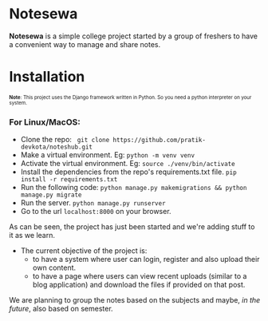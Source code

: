 # Notesewa
__Notesewa__ is a simple college project started by a group of freshers to have a convenient way to manage and share notes.

# Installation
<sub><sup>__Note__: This project uses the Django framework written in Python. So you need a python interpreter on your system.</sup></sub>
### For Linux/MacOS:
+ Clone the repo:
    ` git clone https://github.com/pratik-devkota/noteshub.git`
+ Make a virtual environment. Eg:
    `python -m venv venv`
+ Activate the virtual environment. Eg:
    `source ./venv/bin/activate`
+ Install the dependencies from the repo's requirements.txt file.
    `pip install -r requirements.txt`
+ Run the following code:
    `python manage.py makemigrations && python manage.py migrate`
+ Run the server.
    `python manage.py runserver`
+ Go to the url `localhost:8000` on your browser.


As can be seen, the project has just been started and we're adding stuff to it as we learn.

+ The current objective of the project is:
    - to have a system where user can login, register and also upload their own content.
    - to have a page where users can view recent uploads (similar to a blog application) and download the files if provided on that post.

We are planning to group the notes based on the subjects and maybe, <i>in the future</i>, also based on semester.
